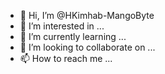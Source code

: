 - 👋 Hi, I’m @HKimhab-MangoByte
- 👀 I’m interested in ...
- 🌱 I’m currently learning ...
- 💞️ I’m looking to collaborate on ...
- 📫 How to reach me ...

<!---
HKimhab-MangoByte/HKimhab-MangoByte is a ✨ special ✨ repository because its `README.md` (this file) appears on your GitHub profile.
You can click the Preview link to take a look at your changes.
--->
